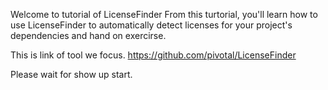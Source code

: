 Welcome to tutorial of LicenseFinder
From this turtorial,  you'll learn how to use LicenseFinder to automatically detect licenses for your project's dependencies and hand on exercirse.

This is link of tool we focus.
https://github.com/pivotal/LicenseFinder


Please wait for show up start.